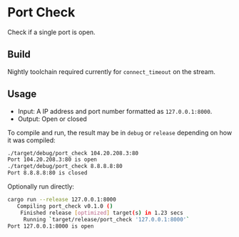 # Port Check

Check if a single port is open.

## Build

Nightly toolchain required currently for `connect_timeout` on the stream.

## Usage

- Input: A IP address and port number formatted as `127.0.0.1:8000`.
- Output: Open or closed

To compile and run, the result may be in `debug` or `release` depending on how it was compiled:


```sh
./target/debug/port_check 104.20.208.3:80
Port 104.20.208.3:80 is open
./target/debug/port_check 8.8.8.8:80
Port 8.8.8.8:80 is closed
```

Optionally run directly:

```sh
cargo run --release 127.0.0.1:8000                                                           INSERT  13:45:41 
   Compiling port_check v0.1.0 ()
    Finished release [optimized] target(s) in 1.23 secs
     Running `target/release/port_check '127.0.0.1:8000'`
Port 127.0.0.1:8000 is open
```
